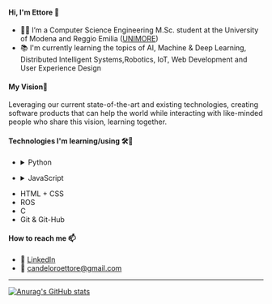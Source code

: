 #### Hi, I'm Ettore 👋

- 👨‍🎓 I’m a Computer Science Engineering M.Sc. student at the University of Modena and Reggio Emilia ([UNIMORE](https://international.unimore.it/))
- 📚 I'm currently learning the topics of AI, Machine & Deep Learning, Distributed Intelligent Systems,Robotics, IoT, Web Development and User Experience Design

####  My Vision🌄
Leveraging our current state-of-the-art and existing technologies, creating software products that can help the world while interacting with like-minded people who share this vision, learning together.

#### Technologies I'm learning/using 🛠🧰
- <details>
  <summary>Python</summary>
  
  - Numpy
  - Pandas & Sci-Kit Learn
  - Pytorch
  - OpenCV
  - Gurobipy
  - Flask
  - Django
</details>

- <details>
  <summary>JavaScript</summary>
  
  - JQuery
  - React
</details>

- HTML + CSS
- ROS
- C
- Git & Git-Hub


#### How to reach me 📫
- 👥 [LinkedIn](https://www.linkedin.com/in/ettore-candeloro-900081162/)
- 📧 candeloroettore@gmail.com

---

[![Anurag's GitHub stats](https://github-readme-stats.vercel.app/api?username=e-candeloro&count_private=true&hide=issues,contribs&show_icons=true&theme=github_dark)](https://github.com/anuraghazra/github-readme-stats)
